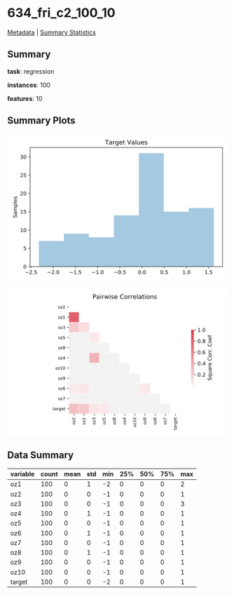 # 634_fri_c2_100_10

[Metadata](metadata.yaml) | [Summary Statistics](summary_stats.csv)

## Summary

**task**: regression

**instances**: 100

**features**: 10

## Summary Plots

![Labels](label.svg)

![Corr](corr.svg)

## Data Summary

|	variable	|	count	|	mean	|	std	|	min	|	25%	|	50%	|	75%	|	max|
| --- | --- | --- | --- | --- | --- | --- | --- | --- |
|	oz1	|	100	|	0	|	1	|	-2	|	0	|	0	|	0	|	2
|	oz2	|	100	|	0	|	0	|	-1	|	0	|	0	|	0	|	1
|	oz3	|	100	|	0	|	0	|	-1	|	0	|	0	|	0	|	3
|	oz4	|	100	|	0	|	1	|	-1	|	0	|	0	|	0	|	1
|	oz5	|	100	|	0	|	0	|	-1	|	0	|	0	|	0	|	1
|	oz6	|	100	|	0	|	1	|	-1	|	0	|	0	|	0	|	1
|	oz7	|	100	|	0	|	0	|	-1	|	0	|	0	|	0	|	1
|	oz8	|	100	|	0	|	1	|	-1	|	0	|	0	|	0	|	1
|	oz9	|	100	|	0	|	0	|	-1	|	0	|	0	|	0	|	1
|	oz10	|	100	|	0	|	0	|	-1	|	0	|	0	|	0	|	1
|	target	|	100	|	0	|	0	|	-2	|	0	|	0	|	0	|	1
